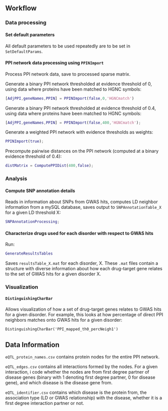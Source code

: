 
## Workflow
### Data processing

#### Set default parameters
All default parameters to be used repeatedly are to be set in `SetDefaultParams`.

#### PPI network data processing using `PPINImport`
Process PPI network data, save to processed sparse matrix.

Generate a binary PPI network thresholded at evidence threshold of 0, using data where proteins have been matched to HGNC symbols:
```matlab
[AdjPPI,geneNames,PPIN] = PPINImport(false,0,'HGNCmatch')
```
Generate a binary PPI network thresholded at evidence threshold of 0.4, using data where proteins have been matched to HGNC symbols:
```matlab
[AdjPPI,geneNames,PPIN] = PPINImport(false,400,'HGNCmatch');
```
Generate a weighted PPI network with evidence thresholds as weights:
```matlab
PPINImport(true);
```
Precompute pairwise distances on the PPI network (computed at a binary evidence threshold of 0.4):
```matlab
distMatrix = ComputePPIDist(400,false);
```

### Analysis

#### Compute SNP annotation details

Reads in information about SNPs from GWAS hits, computes LD neighbor information
from a mySQL database, saves output to `SNPAnnotationTable_X` for a given LD threshold X:
```matlab
SNPAnnotationProcessing;
```

#### Characterize drugs used for each disorder with respect to GWAS hits
Run:
```matlab
GenerateResultsTables
```
Saves `resultsTable_X.mat` for each disorder, X.
These `.mat` files contain a structure with diverse information about how each
drug-target gene relates to the set of GWAS hits for a given disorder X.

### Visualization
#### `DistinguishingCharBar`
Allows visualization of how a set of drug-target genes relates to GWAS hits for a given disorder.
For example, this looks at how percentage of direct PPI neighbors matches onto GWAS hits for a given disorder:
```
DistinguishingCharBar('PPI_mapped_th0_percNeigh1')
```

## Data Information
`eQTL_protein_names.csv` contains protein nodes for the entire PPI network.

`eQTL_edges.csv` contains all interactions formed by the nodes. For a given interaction, i code whether the nodes are from first degree partner of disease genes (binary with 1 denoting first degree partner, 0 for disease gene), and which disease is the disease gene from.

`eQTL_identifier.csv` contains which disease is the protein from, the association type (LD or GWAS relationship) with the disease, whether it is a first degree interaction partner or not.
